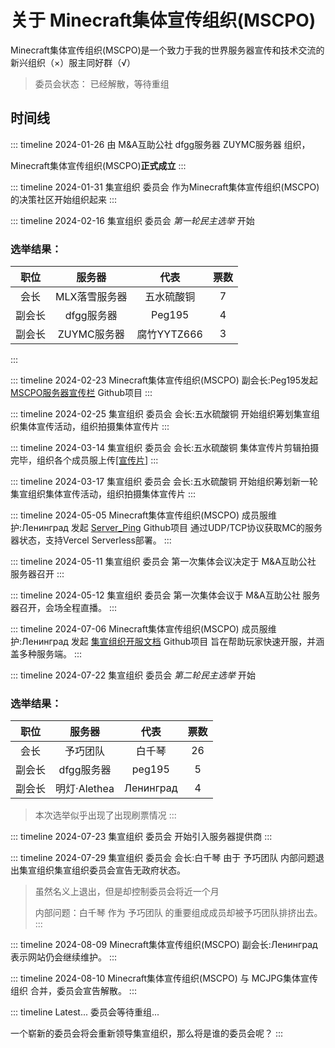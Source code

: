 # 关于 Minecraft集体宣传组织(MSCPO)

Minecraft集体宣传组织(MSCPO)是一个致力于我的世界服务器宣传和技术交流的新兴组织（×）服主同好群（√）

>委员会状态： 已经解散，等待重组

## 时间线

::: timeline 2024-01-26
由 M&A互助公社 dfgg服务器 ZUYMC服务器 组织，

Minecraft集体宣传组织(MSCPO)**正式成立**
:::

::: timeline 2024-01-31
集宣组织 委员会 作为Minecraft集体宣传组织(MSCPO)的决策社区开始组织起来
:::

::: timeline 2024-02-16
集宣组织 委员会 *第一轮民主选举* 开始

### 选举结果：

| 职位 | 服务器 | 代表 | 票数 |
| :---: | :---: | :---: | :---: |
| 会长 | MLX落雪服务器 | 五水硫酸铜 | 7 |
| 副会长 | dfgg服务器 | Peg195 | 4 |
| 副会长 | ZUYMC服务器 | 腐竹YYTZ666 | 3 |

:::

::: timeline 2024-02-23
Minecraft集体宣传组织(MSCPO) 副会长:Peg195发起 [MSCPO服务器宣传栏](https://github.com/MSCPO/server-list) Github项目
:::

::: timeline 2024-02-25
集宣组织 委员会 会长:五水硫酸铜 开始组织筹划集宣组织集体宣传活动，组织拍摄集体宣传片
:::

::: timeline 2024-03-14
集宣组织 委员会 会长:五水硫酸铜 集体宣传片剪辑拍摄完毕，组织各个成员服上传[[宣传片]](https://www.bilibili.com/video/BV1oJ4m1879t/)
:::

::: timeline 2024-03-17
集宣组织 委员会 会长:五水硫酸铜 开始组织筹划新一轮集宣组织集体宣传活动，组织拍摄集体宣传片
:::

::: timeline 2024-05-05
Minecraft集体宣传组织(MSCPO) 成员服维护:Ленинград 发起 [Server_Ping](https://github.com/MSCPO/Server_Ping) Github项目 通过UDP/TCP协议获取MC的服务器状态，支持Vercel Serverless部署。
:::

::: timeline 2024-05-11
集宣组织 委员会 第一次集体会议决定于 M&A互助公社 服务器召开
:::

::: timeline 2024-05-12
集宣组织 委员会 第一次集体会议于 M&A互助公社 服务器召开，会场全程直播。
:::

::: timeline 2024-07-06
Minecraft集体宣传组织(MSCPO) 成员服维护:Ленинград 发起 [集宣组织开服文档](https://github.com/MSCPO/ServerDocumentation) Github项目 旨在帮助玩家快速开服，并涵盖多种服务端。
:::

::: timeline 2024-07-22
集宣组织 委员会 *第二轮民主选举* 开始

### 选举结果：

| 职位 | 服务器 | 代表 | 票数 |
| :---: | :---: | :---: | :---: |
| 会长 | 予巧团队 | 白千琴 | 26 |
| 副会长 | dfgg服务器 | peg195 | 5 |
| 副会长 | 明灯·Alethea | Ленинград | 4 |

>本次选举似乎出现了出现刷票情况
:::

::: timeline 2024-07-23
集宣组织 委员会 开始引入服务器提供商
:::

::: timeline 2024-07-29
集宣组织 委员会 会长:白千琴 由于 予巧团队 内部问题退出集宣组织集宣组织委员会宣告无政府状态。

>虽然名义上退出，但是却控制委员会将近一个月
>
>内部问题：白千琴 作为 予巧团队 的重要组成成员却被予巧团队排挤出去。
:::

::: timeline 2024-08-09
Minecraft集体宣传组织(MSCPO) 副会长:Ленинград 表示网站仍会继续维护。
:::

::: timeline 2024-08-10
Minecraft集体宣传组织(MSCPO) 与 MCJPG集体宣传组织 合并，委员会宣告解散。
:::

::: timeline Latest...
委员会等待重组...

一个崭新的委员会将会重新领导集宣组织，那么将是谁的委员会呢？
:::
